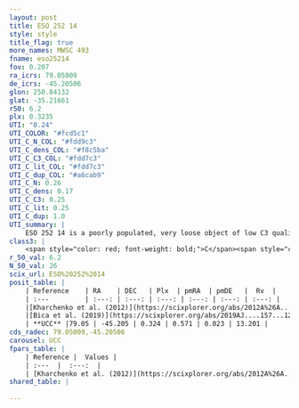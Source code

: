 ```yaml
---
layout: post
title: ESO 252 14
style: style
title_flag: true
more_names: MWSC 493
fname: eso25214
fov: 0.207
ra_icrs: 79.05009
de_icrs: -45.20506
glon: 250.84132
glat: -35.21661
r50: 6.2
plx: 0.3235
UTI: "0.24"
UTI_COLOR: "#fcd5c1"
UTI_C_N_COL: "#fdd9c3"
UTI_C_dens_COL: "#f8c5ba"
UTI_C_C3_COL: "#fdd7c3"
UTI_C_lit_COL: "#fdd7c3"
UTI_C_dup_COL: "#a6cab9"
UTI_C_N: 0.26
UTI_C_dens: 0.17
UTI_C_C3: 0.25
UTI_C_lit: 0.25
UTI_C_dup: 1.0
UTI_summary: |
    ESO 252 14 is a poorly populated, very loose object of low C3 quality. It is poorly studied in the literature, with no articles listed in the last 6 years.
class3: |
    <span style="color: red; font-weight: bold;">C</span><span style="color: red; font-weight: bold;">C</span>
r_50_val: 6.2
N_50_val: 26
scix_url: ESO%20252%2014
posit_table: |
    | Reference    | RA    | DEC   | Plx  | pmRA  | pmDE   |  Rv  |
    | :---         | :---: | :---: | :---: | :---: | :---: | :---: |
    |[Kharchenko et al. (2012)](https://scixplorer.org/abs/2012A%26A...543A.156K) | 78.99 | -45.24 | -- | 5.68 | 3.91 | -- |
    |[Bica et al. (2019)](https://scixplorer.org/abs/2019AJ....157...12B) | 78.997 | -45.237 | -- | -- | -- | -- |
    | **UCC** |79.05 | -45.205 | 0.324 | 0.571 | 0.023 | 13.201 | 
cds_radec: 79.05009,-45.20506
carousel: UCC
fpars_table: |
    | Reference |  Values |
    | :---  |  :---:  |
    | [Kharchenko et al. (2012)](https://scixplorer.org/abs/2012A%26A...543A.156K) | `e_bv=0.958, distance=2180, log_age=8.655` |
shared_table: |
    
---
```

